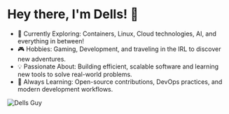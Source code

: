 # Hey there, I'm Dells! 👋
- 🔭 Currently Exploring: Containers, Linux, Cloud technologies, AI, and everything in between!
- 🎮 Hobbies: Gaming, Development, and traveling in the IRL to discover new adventures.
- 💡 Passionate About: Building efficient, scalable software and learning new tools to solve real-world problems.
- 🌱 Always Learning: Open-source contributions, DevOps practices, and modern development workflows.

![Dells Guy](./banner.png)
